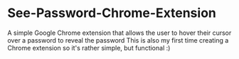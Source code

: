 # See-Password-Chrome-Extension

A simple Google Chrome extension that allows the user to hover their cursor over a password to reveal the password
This is also my first time creating a Chrome extension so it's rather simple, but functional :)
